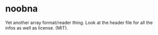 noobna
======

Yet another array format/reader thing. Look at the header file for all the infos as well as license. (MIT).

